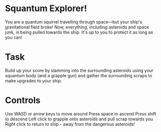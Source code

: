 # Squantum Explorer!

You are a quantum squirrel travelling through space—but your ship's gravitational field broke! Now, everything, including asteroids and space junk, is being pulled towards the ship. It's up to you to protect it as long as you can!

# Task

Build up your score by slamming into the surrounding asteroids using your squantum body (and a grapple gun) and gather the surrounding scraps to make upgrades to your ship.

# Controls

Use WASD or arrow keys to move around
Press space to ascend
Press shift to descend
Left click to grapple onto asteroids and pull scrap towards you
Right click to return to ship - away from the dangerous asteroids!



